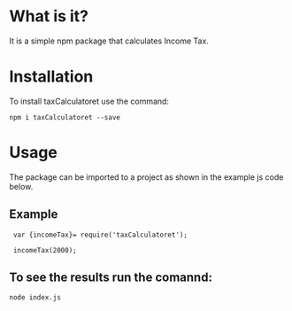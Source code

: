# What is it?

 It is a simple npm package that calculates Income Tax.

 # Installation

To install taxCalculatoret use the command:

 `npm i taxCalculatoret --save`

 # Usage

 The package can be imported to a project as shown in the example js code below.

 ## Example

```
 var {incomeTax}= require('taxCalculatoret');

 incomeTax(2000);
```

## To see the results run the comannd:
  
  `node index.js`